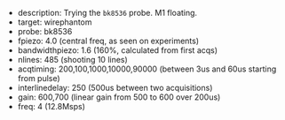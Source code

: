 * description: Trying the `bk8536` probe. M1 floating.
* target: wirephantom
* probe: bk8536
* fpiezo: 4.0 (central freq, as seen on experiments)
* bandwidthpiezo: 1.6 (160%, calculated from first acqs) 
* nlines: 485 (shooting 10 lines)
* acqtiming: 200,100,1000,10000,90000 (between 3us and 60us starting from pulse)
* interlinedelay: 250 (500us between two acquisitions)
* gain: 600,700 (linear gain from 500 to 600 over 200us)
* freq: 4 (12.8Msps)

